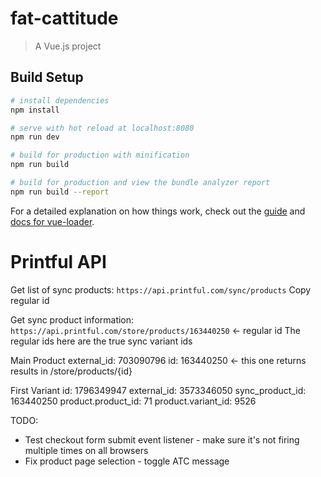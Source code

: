 # fat-cattitude

> A Vue.js project

## Build Setup

``` bash
# install dependencies
npm install

# serve with hot reload at localhost:8080
npm run dev

# build for production with minification
npm run build

# build for production and view the bundle analyzer report
npm run build --report
```

For a detailed explanation on how things work, check out the [guide](http://vuejs-templates.github.io/webpack/) and [docs for vue-loader](http://vuejs.github.io/vue-loader).


# Printful API
Get list of sync products:
`https://api.printful.com/sync/products`
Copy regular id

Get sync product information:
`https://api.printful.com/store/products/163440250` <- regular id
The regular ids here are the true sync variant ids

Main Product
external_id: 703090796
id: 163440250 <- this one returns results in /store/products/{id}

First Variant
id: 1796349947
external_id: 3573346050
sync_product_id: 163440250
product.product_id: 71
product.variant_id: 9526


TODO:
  - Test checkout form submit event listener - make sure it's not firing multiple times on all browsers
  - Fix product page selection - toggle ATC message


